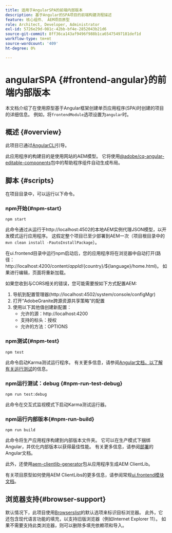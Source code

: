 ```yaml
---
title: 适用于AngularSPA的前端内部版本
description: 基于Angular的SPA项目的前端构建流程描述
feature: 核心组件、 AEM项目原型
role: Architect, Developer, Administrator
exl-id: 5726e29d-081c-42bb-bf4e-2852043b21d6
source-git-commit: 8ff36ca143af9496f988b1ca65475497181def1d
workflow-type: tm+mt
source-wordcount: '409'
ht-degree: 0%

---
```


# angularSPA {#frontend-angular}的前端内部版本

本文档介绍了在使用原型基于Angular框架创建单页应用程序(SPA)时创建的项目的详细信息。 例如，将`frontendModule`选项设置为`angular`时。

## 概述 {#overview}

此项目已通过[AngularCLI](https://github.com/angular/angular-cli)引导。

此应用程序的构建目的是使用网站的AEM模型。 它将使用[@adobe/cq-angular-editable-components](https://www.npmjs.com/package/@adobe/cq-angular-editable-components)包中的帮助程序组件自动生成布局。

## 脚本 {#scripts}

在项目目录中，可以运行以下命令。

### npm开始{#npm-start}

```
npm start
```

此命令通过从运行于http://localhost:4502的本地AEM实例代理JSON模型，以开发模式运行应用程序。 这假定整个项目已至少部署到AEM一次（项目根目录中的`mvn clean install -PautoInstallPackage`）。

在ui.frontend目录中运行npm启动后，您的应用程序将在浏览器中自动打开(路径： http://localhost:4200/content/${appId}/${country}/${language}/home.html)。 如果进行编辑，页面将重新加载。

如果您收到与CORS相关的错误，您可能需要按如下方式配置AEM:

1. 导航到配置管理器(http://localhost:4502/system/console/configMgr)
1. 打开“AdobeGranite跨源资源共享策略”的配置
1. 使用以下其他值创建新配置：
   * 允许的源：http://localhost:4200
   * 支持的标头：授权
   * 允许的方法：OPTIONS

### npm测试{#npm-test}

```shell
npm test
```

此命令启动Karma测试运行程序。 有关更多信息，请参阅[Angular文档，以了解有关运行测试](https://angular.io/guide/testing)的信息。

### npm运行测试：debug {#npm-run-test-debug}

```shell
npm run test:debug
```

此命令在交互式监视模式下启动Karma测试运行器。

### npm运行内部版本{#npm-run-build}

```shell
npm run build
```

此命令将生产应用程序构建到内部版本文件夹。 它可以在生产模式下捆绑Angular，并优化内部版本以获得最佳性能。 有关更多信息，请参阅[部署](https://angular.io/guide/deployment)的Angular文档。

此外，还使用[aem-clientlib-generator](https://github.com/wcm-io-frontend/aem-clientlib-generator)包从应用程序生成AEM ClientLib。

有关项目原型如何使用AEM ClientLibs的更多信息，请参阅常规[ui.frontend模块文档](uifrontend.md#clientlibs)。

## 浏览器支持{#browser-support}

默认情况下，此项目使用[Browserslist](https://github.com/browserslist/browserslist)的默认选项来标识目标浏览器。 此外，它还包含现代语言功能的填充，以支持旧版浏览器（例如Internet Explorer 11）。 如果不需要支持此类浏览器，则可以删除多填充依赖项和导入。
